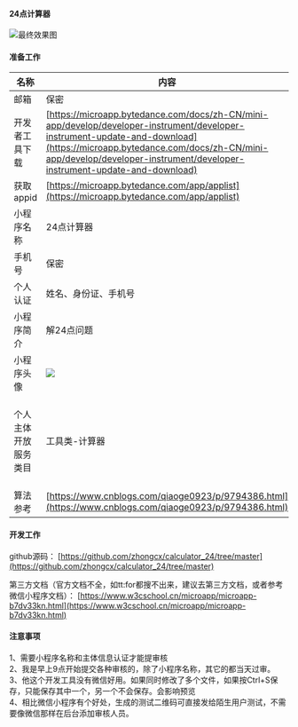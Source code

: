 #### 24点计算器 
![最终效果图](https://upload-images.jianshu.io/upload_images/11217637-07de6f97eed38662.png?imageMogr2/auto-orient/strip%7CimageView2/2/w/1240)


#### 准备工作
名称|内容|功能描述
---|---|---
邮箱|保密|用于注册
开发者工具下载|[https://microapp.bytedance.com/docs/zh-CN/mini-app/develop/developer-instrument/developer-instrument-update-and-download](https://microapp.bytedance.com/docs/zh-CN/mini-app/develop/developer-instrument/developer-instrument-update-and-download)|用于开发小程序
获取appid|[https://microapp.bytedance.com/app/applist](https://microapp.bytedance.com/app/applist)|创建个人/企业
小程序名称|24点计算器|必填 不能重复
手机号|保密|用于收短信验证码
个人认证|姓名、身份证、手机号|个人主体不支持流量主与支付
小程序简介|解24点问题|基本信息完善
小程序头像|![](https://upload-images.jianshu.io/upload_images/11217637-4d7d4880d53be04f.png?imageMogr2/auto-orient/strip%7CimageView2/2/w/1240)|在这个网站是自动生成的logo  [http://www.uugai.com/](http://www.uugai.com/)
个人主体开放服务类目|工具类-计算器|[https://microapp.bytedance.com/docs/zh-CN/mini-app/operation/mini-app-operation-rules/open-service-catalog/individual-service-category](https://microapp.bytedance.com/docs/zh-CN/mini-app/operation/mini-app-operation-rules/open-service-catalog/individual-service-category)
算法参考|[https://www.cnblogs.com/qiaoge0923/p/9794386.html](https://www.cnblogs.com/qiaoge0923/p/9794386.html)|原型图都省了

#### 开发工作
github源码：
[https://github.com/zhongcx/calculator_24/tree/master](https://github.com/zhongcx/calculator_24/tree/master)

第三方文档（官方文档不全，如tt:for都搜不出来，建议去第三方文档，或者参考微信小程序文档）：
[https://www.w3cschool.cn/microapp/microapp-b7dv33kn.html](https://www.w3cschool.cn/microapp/microapp-b7dv33kn.html)

#### 注意事项
1、需要小程序名称和主体信息认证才能提审核<br/>2、我是早上9点开始提交各种审核的，除了小程序名称，其它的都当天过审。<br/>3、他这个开发工具没有微信好用。如果同时修改了多个文件，如果按Ctrl+S保存，只能保存其中一个，另一个不会保存。会影响预览<br/>4、相比微信小程序有个好处，生成的测试二维码可直接发给陌生用户测试，不需要像微信那样在后台添加审核人员。
